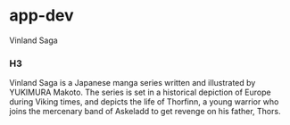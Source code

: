 # app-dev
Vinland Saga
### H3
Vinland Saga is a Japanese manga series written and illustrated by YUKIMURA Makoto. The series is set in a historical depiction of Europe during Viking times, and depicts the life of Thorfinn, a young warrior who joins the mercenary band of Askeladd to get revenge on his father, Thors.
